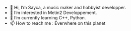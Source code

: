 - 👋 Hi, I’m Sayca, a music maker and hobbyist developper.
- 👀 I’m interested in Metin2 Developpement.
- 🌱 I’m currently learning C++, Python.
- 📫 How to reach me : Everwhere on this planet

